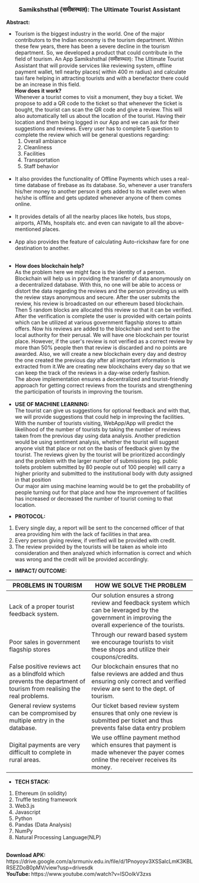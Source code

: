 <h3 align="center">Samikshsthal (समीक्षस्थल): The Ultimate Tourist Assistant</h3>

<b>Abstract:</b><br>
<ul>
<li>Tourism is the biggest industry in the world. One of the major contributors to the Indian economy is the tourism department. Within these few years, there has been a severe decline in the tourism department. So, we developed a product that could contribute in the field of tourism. An App Samikshsthal (समीक्षस्थल): The Ultimate Tourist Assistant that will provide services like reviewing system, offline payment wallet, tell nearby places( within 400 m radius) and calculate taxi fare helping in attracting tourists and with a benefactor there could be an increase in this field.<br>
<b>How does it work?</b><br>
Whenever a tourist comes to visit a monument, they buy a ticket. We propose to add a QR code to the ticket so that whenever the ticket is bought, the tourist can scan the QR code and give a review. This will also automatically tell us about the location of the tourist.  Having their location and them being logged in our App and we can ask for their suggestions and reviews. 
Every user  has to complete 5 question to complete the review which will be general questions regarding:
<ol>
<li>Overall ambiance
<li>Cleanliness</li>
<li>Facilities</li>
<li>Transportation</li>
  <li>Staff behavior</li>
  </ol>
  </li>
  <br>
  <li>
It also provides the functionality of Offline Payments which uses a real-time database of firebase as its database. So, whenever a user transfers his/her money to another person it gets added to its wallet even when he/she is offline and gets updated whenever anyone of them comes online. </li>
<br>
  <li>
It provides details of all the nearby places like hotels, bus stops, airports, ATMs, hospitals etc. and even can navigate to all the above-mentioned places. </li>
<br>
<li>App also provides the feature of calculating Auto-rickshaw fare for one destination to another.</li>
<br>
  </ul>
<ul>
<li><b>How does blockchain help?</b><br></li>
As the problem here we might face is the identity of a person. Blockchain will help us in providing the transfer of data anonymously on a decentralized database. With this, no one will be able to access or distort the data regarding the reviews and the person providing us with the review stays anonymous and secure. 
After the user submits the review, his review is broadcasted on our ethereum based blockchain. Then 5 random blocks are allocated this review so that it can be verified. After the verification is complete the user is provided with certain points which can be utilized at various government flagship stores to attain offers. Now his reviews are added to the blockchain and sent to the local authority for their perusal. We will have one blockchain per tourist place. However, if the user's review is not verified as a correct review by more than 50%  people then that review is discarded and no points are awarded. Also, we will create a new blockchain every day and destroy the one created the previous day after all important information is extracted from it.We are creating new blockchains every day so that we can keep the track of the reviews in a day-wise orderly fashion.<br>
The above implementation ensures a decentralized and tourist-friendly approach for getting correct reviews from the tourists and strengthening the participation of tourists in improving the tourism. <br><br>
<li><b> USE OF MACHINE LEARNING:</b></li>
The tourist can give us suggestions for optional feedback and with that, we will provide suggestions that could help in improving the facilities. With the number of tourists visiting, WebApp/App will predict the likelihood of the number of tourists by taking the number of reviews taken from the previous day using data analysis. Another prediction would be using sentiment analysis, whether the tourist will suggest anyone visit that place or not on the basis of feedback given by the tourist. The reviews given by the tourist will be prioritized accordingly and the problem with the larger number of submissions (eg. public toilets problem submitted by 80 people out of 100 people) will carry a higher priority and submitted to the institutional body with duty assigned in that position<br>Our major aim using machine learning would be to get the probability of people turning out for that place and how the improvement of facilities has increased or decreased the number of tourist coming to that location.
  </ul>

<ul><li><b>PROTOCOL:</b></li></ul>
<ol>
  
<li>Every single day, a report will be sent to the concerned officer of that area providing him with the lack of facilities in that area.</li>
<li>Every person giving review, if verified will be provided with credit.</li>
<li>The review provided by the tourists will be taken as whole into consideration and then analyzed which information is correct and which was wrong and the credit will be provided accordingly.</li>
</ol>
<ul><li><b>IMPACT/ OUTCOME: </b></li></ul>
<table class="table table-bordered">
<thead>
  <tr>
<th>PROBLEMS IN TOURISM</th>
<th>HOW WE SOLVE THE PROBLEM</th>
    </tr>
  </thead>
  <tbody>
  <tr>
<td>Lack of a proper tourist feedback system.</td>
<td>Our solution ensures a strong review and feedback system which can be leveraged by the government in improving the overall experience of the tourists.</td>
  </tr>
  <tr>
<td>Poor sales in government flagship stores</td>
<td>Through our reward based system we encourage tourists to visit these shops and utilize their coupons/credits.</td>
    </tr>
  <tr>
<td>False positive reviews act as a blindfold which prevents the department of tourism from realising the real problems.</td>
    
<td>Our blockchain ensures that no false reviews are added and thus ensuring only correct and verified review are sent to the dept. of tourism.</td></tr>
<tr><td>General review systems can be compromised by multiple entry in the database.</td>
<td>Our ticket based review system ensures that only one review is submitted per ticket and thus prevents false data entry problem</td><tr>
 
<td>Digital payments are very difficult to complete in rural areas.</td>
<td>We use offline payment method which ensures that payment is made whenever the payer comes online the receiver receives its money.</td>
  </tr>
  </tbody>
</table>







<ul><li><b>TECH STACK:</li></ul></b>
<ol>
<li>Ethereum (in solidity)</li>
<li>Truffle testing framework</li>
<li>Web3.js</li>
<li>Javascript</li>
<li>Python</li>
<li>Pandas (Data Analysis)</li>
<li>NumPy</li>
<li>Natural Processing Language(NLP)</li>
</ol>

<br>
<b>Download APK: </b>https://drive.google.com/a/srmuniv.edu.in/file/d/1Pnoyoyv3XSSalcLmK3KBLRSEZDoB0pMV/view?usp=drivesdk
<br>
<b>YouTube: </b>https://www.youtube.com/watch?v=lSOoIkV3zxs







